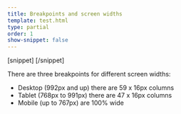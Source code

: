```yaml
---
title: Breakpoints and screen widths
template: test.html
type: partial
order: 1
show-snippet: false
---
```

[snippet]
[/snippet]

There are three breakpoints for different screen widths:

- Desktop (992px and up) there are 59 x 16px columns
- Tablet (768px to 991px) there are 47 x 16px columns
- Mobile (up to 767px) are 100% wide

